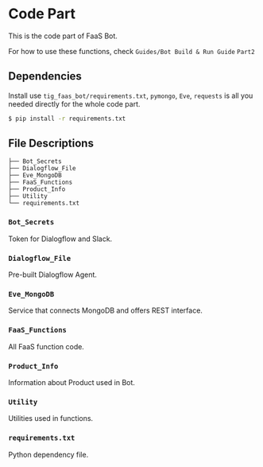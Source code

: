 # Code Part

This is the code part of FaaS Bot.

For how to use these functions, check `Guides/Bot Build & Run Guide` `Part2`

## Dependencies

Install use `tig_faas_bot/requirements.txt`, `pymongo`, `Eve`, `requests` is all you needed directly for the whole code part. 

```sh
$ pip install -r requirements.txt
```

## File Descriptions

```
├── Bot_Secrets
├── Dialogflow_File
├── Eve_MongoDB
├── FaaS_Functions
├── Product_Info
├── Utility
└── requirements.txt
```

### `Bot_Secrets`

Token for Dialogflow and Slack.
### `Dialogflow_File`

Pre-built Dialogflow Agent.

### `Eve_MongoDB`

Service that connects MongoDB and offers REST interface.

### `FaaS_Functions`
All FaaS function code.

### `Product_Info`

Information about Product used in Bot. 

### `Utility`

Utilities used in functions.

### `requirements.txt`

Python dependency file.